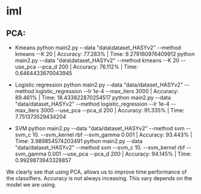 # iml


## PCA:
- Kmeans
python main2.py --data "data\dataset_HASYv2" --method kmeans --K 20                                                        | Accuracy: 77.283% | Time: 9.279160976409912
python main2.py --data "data\dataset_HASYv2" --method kmeans --K 20 --use_pca --pca_d 200                                  | Accuracy: 76.112% | Time: 0.6464433670043945

- Logistic regression
python main2.py --data "data/dataset_HASYv2" --method logistic_regression --lr 1e-4 --max_iters 3000                       | Accuracy: 89.461% | Time: 18.433822870254517
python main2.py --data "data/dataset_HASYv2" --method logistic_regression --lr 1e-4 --max_iters 3000 --use_pca --pca_d 200 | Accuracy: 91.335% | Time: 7.751373529434204

- SVM
python main2.py --data "data/dataset_HASYv2" --method svm --svm_c 10. --svm_kernel rbf --svm_gamma 0.001                   | Accuracy: 93.443% | Time: 3.989854574203491
python main2.py --data "data/dataset_HASYv2" --method svm --svm_c 10. --svm_kernel rbf --svm_gamma 0.001 --use_pca --pca_d 200 | Accuracy: 94.145% | Time: 0.9929873943328857

We clearly see that using PCA, allows us to improve time performance of the classifiers. Accuracy is not always inceasing. This vary depends on the model we are using.